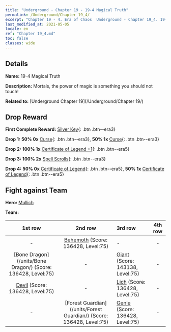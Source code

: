 ```yaml
---
title: "Underground - Chapter 19 - 19-4 Magical Truth"
permalink: /Underground/Chapter 19_4/
excerpt: "Chapter 19 - 4. Era of Chaos  Underground - Chapter 19_4. 19-4 Magical Truth"
last_modified_at: 2021-05-05
locale: en
ref: "Chapter 19_4.md"
toc: false
classes: wide
---
```


## Details

 **Name:** 19-4 Magical Truth

 **Description:** Mortals, the power of magic is something you should not touch!

 **Related to:** [Underground Chapter 19](/Underground/Chapter 19/)

## Drop Reward

 **First Complete Reward:** [Silver Key](/Items/con_693/){: .btn .btn--era3}

 **Drop 1:** **50% 0x** [Curse](/Items/her_410/){: .btn .btn--era3}, **50% 1x** [Curse](/Items/her_410/){: .btn .btn--era3}

 **Drop 2:** **100% 1x** [Certificate of Legend +1](/Items/mat_74/){: .btn .btn--era5}

 **Drop 3:** **100% 2x** [Spell Scrolls](/Items/con_694/){: .btn .btn--era3}

 **Drop 4:** **50% 0x** [Certificate of Legend](/Items/mat_67/){: .btn .btn--era5}, **50% 1x** [Certificate of Legend](/Items/mat_67/){: .btn .btn--era5}


## Fight against Team
 **Hero:** [Mullich](/heroes/Mullich/)

 **Team:**


  | 1st row | 2nd row | 3rd row | 4th row |
  |:----:|:----:|:----|:----:|
  | - | [Behemoth](/units/Behemoth/) (Score: 136428, Level:75)  | - | - |
  | [Bone Dragon](/units/Bone Dragon/) (Score: 136428, Level:75)  | - | [Giant](/units/Giant/) (Score: 143138, Level:75)  | - |
  | [Devil](/units/Devil/) (Score: 136428, Level:75)  | - | [Lich](/units/Lich/) (Score: 136428, Level:75)  | - |
  | - | [Forest Guardian](/units/Forest Guardian/) (Score: 136428, Level:75)  | [Genie](/units/Genie/) (Score: 136428, Level:75)  | - |



